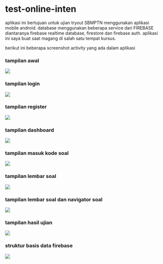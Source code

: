 # test-online-inten
aplikasi ini bertujuan untuk ujian tryout SBMPTN menggunakan aplikasi mobile android.
database menggunakan beberapa service dari FIREBASE diantaranya firebase realtime database, firestore dan firebase auth.
aplikasi ini saya buat saat magang di salah satu tempat kursus.

berikut ini beberapa screenshot activity yang ada dalam aplikasi  

### tampilan awal
![](gambar/home.jpg)

### tampilan login
![](gambar/login.jpg)

### tampilan register
![](gambar/register.jpg)

### tampilan dashboard
![](gambar/dashboard.jpg)

### tampilan masuk kode soal
![](gambar/masukkelas.jpg)

### tampilan lembar soal
![](gambar/lembarsoal.jpg)

### tampilan lembar soal dan navigator soal
![](gambar/lembarsoaldannavigatorsoal.jpg)

### tampilan hasil ujian
![](gambar/examresult.jpg)

### struktur basis data firebase
![](gambar/firebase.JPG)
